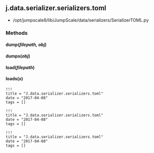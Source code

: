 <!-- toc -->
## j.data.serializer.serializers.toml

- /opt/jumpscale8/lib/JumpScale/data/serializers/SerializerTOML.py

### Methods

#### dump(*filepath, obj*) 

#### dumps(*obj*) 

#### load(*filepath*) 

#### loads(*s*) 


```
!!!
title = "J.data.serializer.serializers.toml"
date = "2017-04-08"
tags = []
```

```
!!!
title = "J.data.serializer.serializers.toml"
date = "2017-04-08"
tags = []
```

```
!!!
title = "J.data.serializer.serializers.toml"
date = "2017-04-08"
tags = []
```
